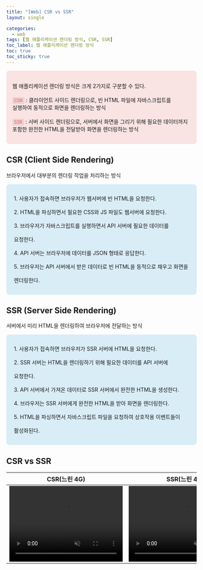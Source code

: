 ```yaml
---
title: "[Web] CSR vs SSR"
layout: single

categories:
  - web
tags: [웹 애플리케이션 렌더링 방식, CSR, SSR]
toc_label: 웹 애플리케이션 렌더링 방식
toc: true
toc_sticky: true
---
```


<div style="padding: 16px; border-radius: 8px; background-color: #f9e3e3; word-break: keep-all;">
  <p>
    <div>웹 애플리케이션 렌더링 방식은 크게 2가지로 구분할 수 있다.</div>
    <br />
    <div><span style="color: #EB5757; background: rgba(135,131,120,.15); border-radius: 4px; font-size: 80%; padding: 0.2em 0.4em;">CSR</span> :  클라이언트 사이드 렌더링으로, 빈 HTML 파일에 자바스크립트를 실행하여 동적으로 화면을 렌더링하는 방식</div>
    <br />
    <div><span style="color: #EB5757; background: rgba(135,131,120,.15); border-radius: 4px; font-size: 80%; padding: 0.2em 0.4em;">SSR</span> : 서버 사이드 렌더링으로, 서버에서 화면을 그리기 위해 필요한 데이터까지 포함한 완전한 HTML을 전달받아 화면을 렌더링하는 방식</div>
  </p>
</div>

## CSR (Client Side Rendering)

브라우저에서 대부분의 렌더링 작업을 처리하는 방식

<div style="padding: 20px; border-radius: 8px; background-color: #d9edf7; word-break: keep-all; line-height: 36px;">
    <div>1. 사용자가 접속하면 브라우저가 웹서버에 빈 HTML을 요청한다.</div>
    <div>2. HTML을 파싱하면서 필요한 CSS와 JS 파일도 웹서버에 요청한다.</div>
    <div>3. 브라우저가 자바스크립트를 실행하면서 API 서버에 필요한 데이터를 요청한다.</div>
    <div>4. API 서버는 브라우저에 데이터를 JSON 형태로 응답한다.</div>
    <div>5. 브라우저는 API 서버에서 받은 데이터로 빈 HTML을 동적으로 채우고 화면을 렌더링한다.</div>
</div>

## SSR (Server Side Rendering)

서버에서 미리 HTML을 렌더링하여 브라우저에 전달하는 방식

<div style="padding: 20px; border-radius: 8px; background-color: #d9edf7; word-break: keep-all; line-height: 36px;">
    <div>1. 사용자가 접속하면 브라우저가 SSR 서버에 HTML을 요청한다.</div>
    <div>2. SSR 서버는 HTML을 렌더링하기 위해 필요한 데이터를 API 서버에 요청한다.</div>
    <div>3. API 서버에서 가져온 데이터로 SSR 서버에서 완전한 HTML을 생성한다.</div>
    <div>4. 브라우저는 SSR 서버에게 완전한 HTML을 받아 화면을 렌더링한다.</div>
    <div>5. HTML을 파싱하면서 자바스크립트 파일을 요청하여 상호작용 이벤트들이 활성화된다.</div>
</div>

## CSR vs SSR

|                                                                          CSR(느린 4G)                                                                          |                                                                          SSR(느린 4G)                                                                          |
| :------------------------------------------------------------------------------------------------------------------------------------------------------------: | :------------------------------------------------------------------------------------------------------------------------------------------------------------: |
| <video src="https://github.com/user-attachments/assets/0076ef50-aca5-4077-acdd-9cd47924f79e" autoplay muted loop style="width: 300px; height: 200px;"></video> | <video src="https://github.com/user-attachments/assets/31a7460c-8ae0-4a95-b7f4-e7fe7ffd36ca" autoplay muted loop style="width: 300px; height: 200px;"></video> |
